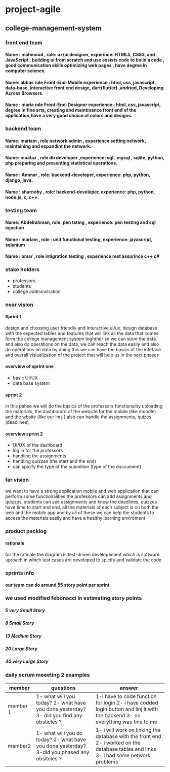 # project-agile
## college-management-system
### front end team
#### Name : mahmoud , role: ux/ui designer, experince:  HTML5, CSS3, and JavaScript , building ui from scratch and use exsists code to build a code , good communication skills optimizing web pages , have degree in computer science. 
#### Name: abbas role Front-End-Mobile experience : html, css, javascript, data-base, interactive front end design, dart(flutter) ,andriod, Developing Across Browsers.
#### Name : maria role Front-End-Designer experience : html, css, javascript, degree in fine arts, creating and maintinance front end of the application,have a very good choice of colors and designs.
### backend team
#### Name: mariam , role network admin , experience setting network, maintaining and expandint the network.
#### Name: moataz , role db developer ,experience: sql , mysql , sqlite, python, php preparing and presenting statistical operations. 
#### Name : Ammar , role: backend-developer, experience: php, python, django, java.
#### Name : sharnoby , role: backend-developer, experience: php, python, node.js, c, c++.


### testing team 
#### Name: Abdelrahman, role: pen tsting , experience: pen testing and sql injection 
#### Name : mariam , role : unit functional testing, experience: javascript, selenium 
#### Name : omar , role intigration testing , experience rest assurince c++ c#

### stake holders 
- professors 
- students 
- college addminstration 

### near vision 
#### Sprint 1
design and choosing user friendly and interactive ui/ux, design database with the expected tables and features that will link all the data that comes form the college management system toghther so we can store the data and also do operations on the data, we can reach the data easily and also do operations on data by doing this we can have the basics of the inteface and overall visiualization of the project that will help us in the next phases 
#### overview of sprint one 
- basic UI/UX
- data base system
#### sprint 2 
in this pahse we will do the basics of the professors functionality uploading the materials, the dashborard of the website for the mobile (like moodle) and the wbsite (like our lms ) also can handle the assignments, quizes (deadlines) 
#### overview sprint 2 
- UI/UX of the dashboard 
- log in for the professors 
- handling the assignments 
- handling quizzes (the start and the end)
- can spicify the type of the submition (type of the doccument)
 ### far vision 
 we want to have a strong application mobile and web application that can perform some functionalities the professors can add assignments and quizzes, students can see assignments and know the deadlines, quizzes have time to start and end, all the materials of each subject is on both the web and the mobile app and by all of these we can help the students to access the materials easily and have a healthy learning enviroment  
### product packlog 
#### rationale 
for the ratinale the diagram is test-driven developement which is software uproach in which test cases are developed to spicify and validate the code
### sprints info 
#### our team can do around 55 story point per sprint
### we used modified febonacci in estimating story points 
##### 5	very Small Story
##### 8	Small Story
##### 13	Medium Story
##### 20	Large Story
##### 40	very Large Story
### daily scrum meeeting 2 examples 
| member   | questions                                                                                    | answer                                                                                                                                 |
|----------|----------------------------------------------------------------------------------------------|----------------------------------------------------------------------------------------------------------------------------------------|
| member 1 | 1- what will you today? 2- what have you done yesterday? 3- did you find any obsticles ?     | 1-i have to code function for login 2- i have codded login button and linj it with the backend 3- no everything was fine to me         |
| member2  | 1- what will you do today? 2- what have you done yesterday? 3-did you phased any obsitcles ? | 1- i will work on linking the database with the front end 2- i worked on the database tables and links 3- i had some network problems  |
